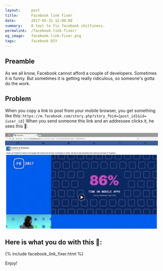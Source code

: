 ```yaml
---
layout:     post
title:      Facebook link fixer
date:       2017-05-31 12:00:00
summary:    A tool to fix facebook shittiness.
permalink:  /facebook-link-fixer/
og_image:   facebook-link-fixer.png
tags:       facebook DIY 
---
```

## Preamble 
As we all know, Facebook cannot afford a couple of developers. Sometimes it is funny. 
But sometimes it is getting really ridiculous, so someone's gotta do the work.

## Problem 
When you copy a link to post from your mobile browser, you get something like this: 
`https://m.facebook.com/story.php?story_fbid={post_id}&id={user_id}`
When you send someone this link and an addressee clicks it, he sees this 💩:

![faceb💩k](/images/facebook.png "Faceb💩k")

## Here is what you do with this 💩:

{% include facebook_link_fixer.html %}

Enjoy!